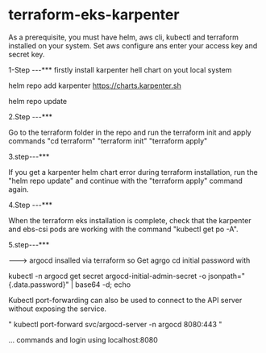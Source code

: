 # terraform-eks-karpenter

As a prerequisite, you must have helm, aws cli, kubectl and terraform installed on your system. Set aws configure ans enter your access key and secret key. 

1-Step ---***
firstly install karpenter hell chart on yout local system

helm repo add karpenter https://charts.karpenter.sh  

helm repo update

2.Step ---***

Go to the terraform folder in the repo and run the terraform init and apply commands  "cd terraform"   "terraform init"  "terraform apply"

3.step---***

If you get a karpenter helm chart error during terraform installation, run the "helm repo update" and continue with the "terraform apply" command again.



4.Step ---***


When the terraform eks installation is complete, check that the karpenter and ebs-csi pods are working with the command "kubectl get po -A".


5.step---***


--->  argocd insalled via terraform so   Get agrgo cd initial password with 

kubectl -n argocd get secret argocd-initial-admin-secret -o jsonpath="{.data.password}" | base64 -d; echo  



Kubectl port-forwarding can also be used to connect to the API server without exposing the service.


"  kubectl port-forward svc/argocd-server -n argocd 8080:443  "


... commands and login using localhost:8080
